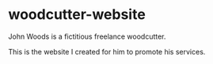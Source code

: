 # woodcutter-website
John Woods is a fictitious freelance woodcutter.

This is the website I created for him to promote his services.
